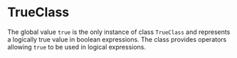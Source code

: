 # TrueClass

The global value `true` is the only instance of class `TrueClass` and
represents a logically true value in boolean expressions. The class provides
operators allowing `true` to be used in logical expressions.